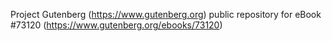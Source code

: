 Project Gutenberg (https://www.gutenberg.org) public repository
for eBook #73120 (https://www.gutenberg.org/ebooks/73120)
